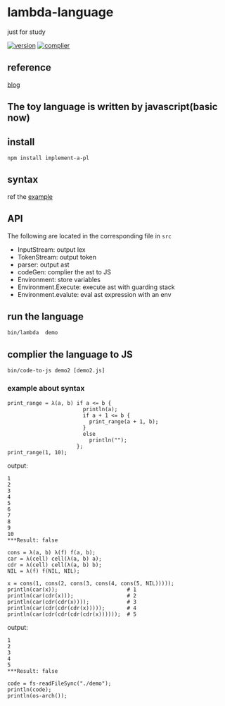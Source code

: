 # lambda-language

just for study

[![version](https://img.shields.io/badge/lambda--langugage-0.3.1-blue.svg)]()
[![complier](https://img.shields.io/badge/lambda--langugage-complier-blue.svg)]()
## reference

[blog](http://lisperator.net/pltut/eval1/play)

## The toy language is written by javascript(basic now)

## install

```
npm install implement-a-pl
```

## syntax

ref the [example](./bin/lambda)

## API

The following are located in the corresponding file in `src`

* InputStream: output lex
* TokenStream: output token
* parser: output ast
* codeGen: complier the ast to JS
* Environment: store variables
* Environment.Execute: execute ast with guarding stack 
* Environment.evalute: eval ast expression with an env


## run the language

```
bin/lambda  demo
```

## complier the language to JS

```
bin/code-to-js demo2 [demo2.js]
```

### example about syntax

```
print_range = λ(a, b) if a <= b {
                        println(a);
                        if a + 1 <= b {
                          print_range(a + 1, b);
                        } 
                        else 
                          println("");
                      };
print_range(1, 10);
```

output:

```
1
2
3
4
5
6
7
8
9 
10
***Result: false
```

```
cons = λ(a, b) λ(f) f(a, b);
car = λ(cell) cell(λ(a, b) a);
cdr = λ(cell) cell(λ(a, b) b);
NIL = λ(f) f(NIL, NIL);

x = cons(1, cons(2, cons(3, cons(4, cons(5, NIL)))));
println(car(x));                      # 1
println(car(cdr(x)));                 # 2
println(car(cdr(cdr(x))));            # 3
println(car(cdr(cdr(cdr(x)))));       # 4
println(car(cdr(cdr(cdr(cdr(x))))));  # 5
```

output:

```
1
2
3
4
5
***Result: false
```

```
code = fs-readFileSync("./demo");
println(code);
println(os-arch());
```